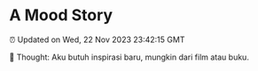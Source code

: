 # A Mood Story

⏰ Updated on Wed, 22 Nov 2023 23:42:15 GMT

💭 Thought: Aku butuh inspirasi baru, mungkin dari film atau buku.

